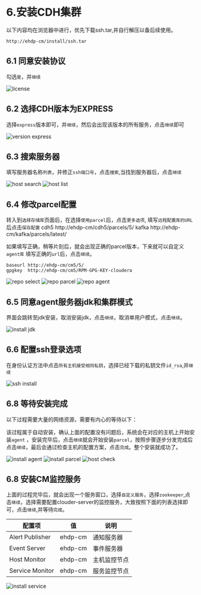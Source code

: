 # 6.安装CDH集群
以下内容均在浏览器中进行，优先下载ssh.tar,并自行解压以备后续使用。

	http://ehdp-cm/install/ssh.tar

## 6.1 同意安装协议

勾选`是`，并`继续`

![license](../img/6_001_license.png)

## 6.2 选择CDH版本为EXPRESS

选择`express`版本即可，并`继续`，然后会出现该版本的所有服务，点击`继续`即可

![version express](../img/6_002_version.png)

## 6.3 搜索服务器
填写服务器名称`列表`，并修正`ssh端口号`，点击`搜索`,当找到服务器后，点击`继续`

![host search](../img/6_003_host_search.png)
![host list](../img/6_004_host_list.png)

## 6.4 修改parcel配置
转入到`选择存储库`页面后，在选择`使用parcel`后，点击`更多选项`,
填写`远程配置库的URL` 后点击`保存配置`
	cdh5  http://ehdp-cm/cdh5/parcels/5/
	kafka http://ehdp-cm/kafka/parcels/latest/

如果填写正确，稍等片刻后，就会出现正确的parcel版本，下来就可以自定义`agent库`
填写正确的`url`后，点击`继续`。

	baseurl http://ehdp-cm/cm5/5/
	gpgkey  http://ehdp-cm/cm5/RPM-GPG-KEY-cloudera

![repo select](../img/6_005_repo_select.png)
![repo parcel](../img/6_006_repo_parcel.png)
![repo agent](../img/6_007_repo_agent.png)

## 6.5 同意agent服务器jdk和集群模式
界面会跳转至jdk安装，取消安装jdk，点击`继续`，取消单用户模式，点击`继续`。

![install jdk](../img/6_008_jdk.png)


## 6.6 配置ssh登录选项
在身份认证方法中点击`所有主机接受相同私钥`，选择已经下载的私钥文件`id_rsa`,并`继续`

![ssh install](../img/6_009_ssh.png)

## 6.8 等待安装完成
以下过程需要大量的网络资源，需要有内心的等待以下：


该过程属于自动安装，确认上面的配置没有问题后，系统会在对应的主机上开始安装`agent`
，安装完毕后，点击`继续`就会开始安装`parcel`，按照步骤逐步分发完成后点击`继续`，最后会通过检查主机的配置方案，点击`完成`。整个安装就成功了。

![install agent](../img/6_010_install_agent.png)
![install parcel](../img/6_011_install_parcel.png)
![host check](../img/6_012_install_check.png)

## 6.8 安装CM监控服务
上面的过程完毕后，就会出现一个服务窗口，选择`自定义服务`，选择`zookeeper`,点击`继续`，选择需要配置clouder-server的监控服务，大致按照下面的列表选择即可，点击`继续`,并等待`完成`。

| 配置项   | 值 | 说明 |
| ------------ | ------------- | ------------- |
| Alert Publisher 	| ehdp-cm |  通知服务器 |
| Event Server 	|ehdp-cm |  事件服务器 |
| Host Monitor  | ehdp-cm |  主机监控节点 |
| Service Monitor  | ehdp-cm | 服务监控节点 |


![install service](../img/6_013_service.png)
